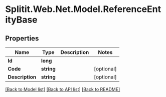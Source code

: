 # Splitit.Web.Net.Model.ReferenceEntityBase

## Properties

Name | Type | Description | Notes
------------ | ------------- | ------------- | -------------
**Id** | **long** |  | 
**Code** | **string** |  | [optional] 
**Description** | **string** |  | [optional] 

[[Back to Model list]](../README.md#documentation-for-models) [[Back to API list]](../README.md#documentation-for-api-endpoints) [[Back to README]](../README.md)

